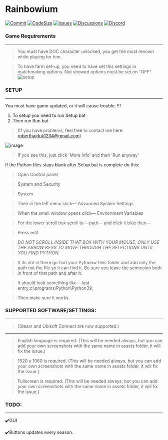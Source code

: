 # Rainbowium

[![Commit](https://img.shields.io/github/last-commit/DuroDaCoder/Rainbowium)](https://github.com/DuroDaCoder/Rainbowium)
[![CodeSize](https://img.shields.io/github/languages/code-size/DuroDaCoder/Rainbowium)](https://github.com/DuroDaCoder/Rainbowium)
[![Issues](https://img.shields.io/github/issues/DuroDaCoder/Rainbowium)](https://github.com/DuroDaCoder/Rainbowium/issues)
[![Discussions](https://img.shields.io/github/discussions/DuroDaCoder/Rainbowium)](https://github.com/DuroDaCoder/Rainbowium/discussions)
[![Discord](https://img.shields.io/discord/833647567996321832?label=Join%20Discord)](https://discord.gg/uSttY72hB9)

### Game Requirements
------------------
>You must have DOC character unlocked, you get the most renown while playing for him.

>To have farm set-up, you need to have set this settings in matchmaking options. Not showed options must be set on "OFF".
![setup](https://user-images.githubusercontent.com/48152410/152682714-a099867a-5a36-4b49-846d-411bfebcfc29.png)



### SETUP
------------------
You must have game updated, or it will cause trouble. !!!

1. To setup you need to run Setup.bat
2. Then run Run.bat

>(If you have problems, feel free to contact me here: roberthajduk1234@gmail.com)

![image](https://user-images.githubusercontent.com/48152410/149362168-80133035-8e59-4bac-8a5f-767340fb3b48.png)
>If you see this, just click 'More info' and then 'Run anyway'

If the Python files stays blank after Setup.bat is complete do this:

>Open Control panel

>System and Security

>System

>Then in the left menu click— Advanced System Settings

>When the small window opens click— Environment Variables

>For the lower scroll box scroll to —path— and click it blue then—

>Press edit

>*DO NOT SCROLL INSIDE THAT BOX WITH YOUR MOUSE, ONLY USE THE ARROW KEYS TO MOVE THROUGH THE SELECTIONS UNTIL YOU FIND PYTHON.*

>If its not in there go find your Pythonw files folder and add only the path not the file so it can find it. Be sure you leave the semicolon both in front of that path and after it.

>It should look something like— last entry;c:\programs\Python\Python39;

>Then make sure it works.



### SUPPORTED SOFTWARE/SETTINGS:
------------------

>(Steam and Ubisoft Connect are now supported.)
___
>English language is required. (This will be needed always, but you can add your own screenshots with the same name in assets folder, it will fix the issue.)

>1920 x 1080 is required. (This will be needed always, but you can add your own screenshots with the same name in assets folder, it will fix the issue.)

>Fullscreen is required. (This will be needed always, but you can add your own screenshots with the same name in assets folder, it will fix the issue.)


### TODO:
------------------
✔️GUI

✔️Buttons updates every season.
